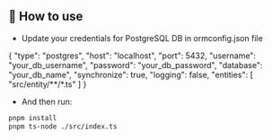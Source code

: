 ## 🚀 How to use

- Update your credentials for PostgreSQL DB in ormconfig.json file

{
    "type": "postgres",
    "host": "localhost",
    "port": 5432,
    "username": "your_db_username",
    "password": "your_db_password",
    "database": "your_db_name",
    "synchronize": true,
    "logging": false,
    "entities": [
        "src/entity/**/*.ts"
    ]
}

- And then run:

```sh
pnpm install
pnpm ts-node ./src/index.ts
```


